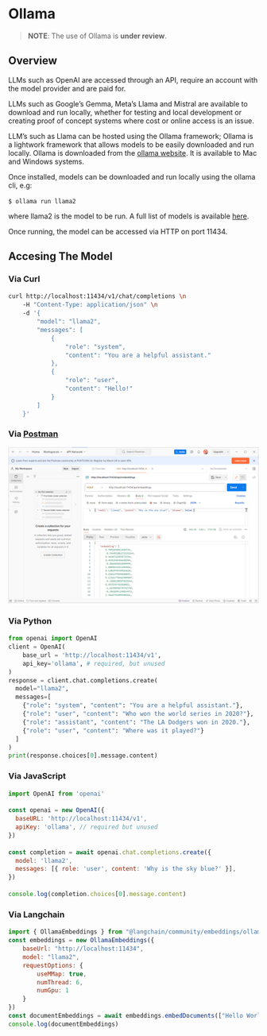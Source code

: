 # Ollama

> **NOTE**: The use of Ollama is **under review**.

## Overview

LLMs such as OpenAI are accessed through an API, require an account with the model provider and are paid for.

LLMs such as Google’s Gemma, Meta’s Llama and Mistral are available to download and run locally, whether for testing and local development or creating proof of concept systems where cost or online access is an issue.

LLM’s such as Llama can be hosted using the Ollama framework; Ollama is a lightwork framework that allows models to be easily downloaded and run locally. Ollama is downloaded from the [ollama website](https://ollama.com/). It is available to Mac and Windows systems.

Once installed, models can be downloaded and run locally using the ollama cli, e.g:

`$ ollama run llama2`

where llama2 is the model to be run. A full list of models is available [here](https://ollama.com/library).

Once running, the model can be accessed via HTTP on port 11434.

## Accesing The Model

### Via Curl

``` bash linenums="1"
curl http://localhost:11434/v1/chat/completions \n
    -H "Content-Type: application/json" \n
    -d '{
        "model": "llama2",
        "messages": [
            {
                "role": "system",
                "content": "You are a helpful assistant."
            },
            {
                "role": "user",
                "content": "Hello!"
            }
        ]
    }'
```

### Via [Postman](https://www.postman.com/downloads/)

![image](../../images/ollama-postman.png)

### Via Python

``` py linenums="1"
from openai import OpenAI
client = OpenAI(
    base_url = 'http://localhost:11434/v1',
    api_key='ollama', # required, but unused
)
response = client.chat.completions.create(
  model="llama2",
  messages=[
    {"role": "system", "content": "You are a helpful assistant."},
    {"role": "user", "content": "Who won the world series in 2020?"},
    {"role": "assistant", "content": "The LA Dodgers won in 2020."},
    {"role": "user", "content": "Where was it played?"}
  ]
)
print(response.choices[0].message.content)
```

### Via JavaScript

``` js linenums="1"
import OpenAI from 'openai'

const openai = new OpenAI({
  baseURL: 'http://localhost:11434/v1',
  apiKey: 'ollama', // required but unused
})

const completion = await openai.chat.completions.create({
  model: 'llama2',
  messages: [{ role: 'user', content: 'Why is the sky blue?' }],
})

console.log(completion.choices[0].message.content)
```

### Via Langchain

``` js linenums="1"
import { OllamaEmbeddings } from "@langchain/community/embeddings/ollama"
const embeddings = new OllamaEmbeddings({
    baseUrl: "http://localhost:11434",
    model: "llama2",
    requestOptions: {
        useMMap: true,
        numThread: 6,
        numGpu: 1
    }
})
const documentEmbeddings = await embeddings.embedDocuments(["Hello World!", "Bye Bye"])
console.log(documentEmbeddings)
```
